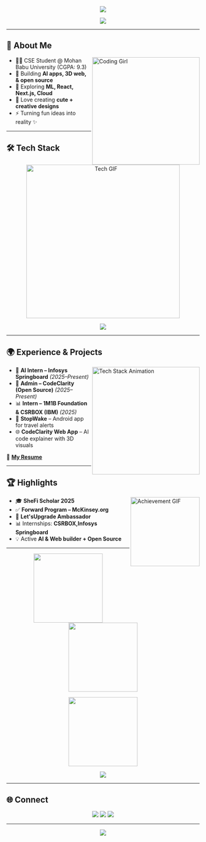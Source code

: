 <p align="center">
  <img src="https://capsule-render.vercel.app/api?type=waving&color=FF69B4,8A2BE2&height=200&section=header&text=Sushma%20Damacharla&fontSize=55&fontColor=fff&animation=fadeIn&desc=✨+AI+%7C+Web+%7C+Open+Source+Explorer✨&descSize=20&descAlignY=65" />
</p>



<!-- Typing Intro -->
<p align="center">
  <a href="https://github.com/Sushma-1706">
    <img src="https://readme-typing-svg.herokuapp.com?size=26&color=8A2BE2&center=true&vCenter=true&width=650&lines=👋+Hi%2C+I'm+Sushma+Damacharla;🚀+AI+%26+Web+Explorer;💻+Open+Source+Contributor;✨+Always+Learning+%26+Creating" />
  </a>
</p>

---

## 🌟 About Me  

<img align="right" alt="Coding Girl" width="280" src="https://media.giphy.com/media/L1R1tvI9svkIWwpVYr/giphy.gif" />

- 👩‍💻 CSE Student @ Mohan Babu University (CGPA: 9.3)  
- 🚀 Building **AI apps, 3D web, & open source**  
- 🌱 Exploring **ML, React, Next.js, Cloud**  
- 🎯 Love creating **cute + creative designs**  
- ⚡ Turning fun ideas into reality ✨  

---

## 🛠️ Tech Stack  

<p align="center">
  <img src="https://static01.nyt.com/images/2020/01/01/business/01Techfix-print/01Techfix-print-superJumbo.gif" alt="Tech GIF" width="400">
</p>

<p align="center">
  <img src="https://skillicons.dev/icons?i=python,java,cpp,js,html,css,react,tailwind,fastapi,nodejs,docker,git,vercel,figma&theme=light" />
</p>

---

## 🌍 Experience & Projects  

<img align="right" alt="Tech Stack Animation" width="280" src="https://media.giphy.com/media/qgQUggAC3Pfv687qPC/giphy.gif" />

- 💼 **AI Intern – Infosys Springboard** *(2025–Present)*  
- 🚀 **Admin – CodeClarity (Open Source)** *(2025–Present)*  
- 📊 **Intern – 1M1B Foundation & CSRBOX (IBM)** *(2025)*  
- 📱 **StopWake** – Android app for travel alerts  
- 🌐 **CodeClarity Web App** – AI code explainer with 3D visuals  

📄 [**My Resume**](https://drive.google.com/file/d/1Bv0OIZWNagg9uA36L16OCcfxE9VpljSE/view?usp=drive_link)  

---

## 🏆 Highlights  

<img align="right" width="180" src="https://www.icegif.com/wp-content/uploads/icegif-2710.gif" alt="Achievement GIF">

- 🎓 **SheFi Scholar 2025**  
- ✅ **Forward Program – McKinsey.org**  
- 🌸 **Let'sUpgrade Ambassador**  
- 📊 Internships: **CSRBOX,Infosys Springboard**  
- 💡 Active **AI & Web builder + Open Source**  

---

<p align="center">
  <!-- GitHub Stats -->
  <img src="https://github-readme-stats.vercel.app/api?username=Sushma-1706&show_icons=true&theme=radical&include_all_commits=true&count_private=true" height="180" />
  <img src="https://github-readme-stats.vercel.app/api/top-langs/?username=Sushma-1706&layout=compact&theme=radical" height="180" />
</p>

<p align="center">
  <!-- Streak Stats -->
  <img src="https://github-readme-streak-stats.herokuapp.com/?user=Sushma-1706&theme=radical&hide_border=true" height="180" />
</p>

<p align="center">
  <!-- Trophy -->
  <img src="https://github-profile-trophy.vercel.app/?username=Sushma-1706&theme=radical&no-frame=true&row=1&column=6" />
</p>



---

## 🌐 Connect  

<p align="center">
  <a href="mailto:damacharlasushma@gmail.com"><img src="https://img.shields.io/badge/Email-D14836?style=for-the-badge&logo=gmail&logoColor=white"/></a>
  <a href="https://www.linkedin.com/in/sushma-damacharla"><img src="https://img.shields.io/badge/LinkedIn-0A66C2?style=for-the-badge&logo=linkedin&logoColor=white"/></a>
  <a href="https://sushma-1706.github.io"><img src="https://img.shields.io/badge/Portfolio-FF69B4?style=for-the-badge&logo=vercel&logoColor=white"/></a>
</p>

---

<!-- Footer -->
<p align="center">
  <img src="https://capsule-render.vercel.app/api?type=waving&color=8A2BE2&height=120&section=footer"/>
</p>
